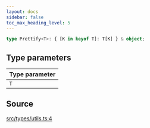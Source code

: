 ```yaml
---
layout: docs
sidebar: false
toc_max_heading_level: 5
---
```


```ts
type Prettify<T>: { [K in keyof T]: T[K] } & object;
```

## Type parameters

| Type parameter |
| :------------- |
| `T`            |

## Source

[src/types/utils.ts:4](https://github.com/OffchainLabs/arbitrum-orbit-sdk/blob/9d5595a042e42f7d6b9af10a84816c98ea30f330/src/types/utils.ts#L4)
